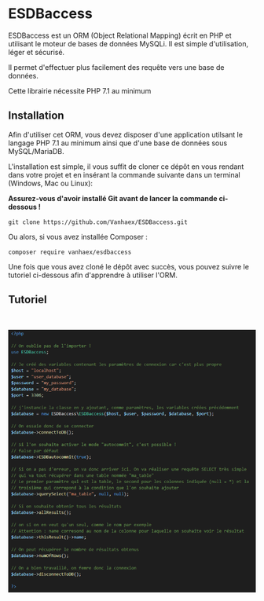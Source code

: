 # ESDBaccess
ESDBaccess est un ORM (Object Relational Mapping) écrit en PHP et utilisant le moteur de bases de données MySQLi. Il est simple d'utilisation, léger et sécurisé.

Il permet d'effectuer plus facilement des requête vers une base de données.

Cette librairie nécessite PHP 7.1 au minimum

## Installation

Afin d'utiliser cet ORM, vous devez disposer d'une application utilsant le langage PHP 7.1 au minimum ainsi que d'une base de données sous MySQL/MariaDB.

L'installation est simple, il vous suffit de cloner ce dépôt en vous rendant dans votre projet et en insérant la commande suivante dans un terminal (Windows, Mac ou Linux): 

**Assurez-vous d'avoir installé Git avant de lancer la commande ci-dessous !**

```
git clone https://github.com/Vanhaex/ESDBaccess.git
```

Ou alors, si vous avez installée Composer : 

```
composer require vanhaex/esdbaccess
```

Une fois que vous avez cloné le dépôt avec succès, vous pouvez suivre le tutoriel ci-dessous afin d'apprendre à utiliser l'ORM.

## Tutoriel

<br>

<p align="center">
  <img src="./exemple/image_exemple.PNG" width="700">
</p>



